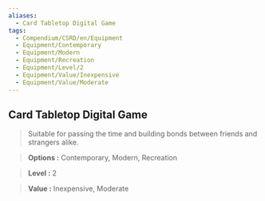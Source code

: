 ```yaml
---
aliases:
  - Card Tabletop Digital Game
tags:
  - Compendium/CSRD/en/Equipment
  - Equipment/Contemporary
  - Equipment/Modern
  - Equipment/Recreation
  - Equipment/Level/2
  - Equipment/Value/Inexpensive
  - Equipment/Value/Moderate
---
```

    
      
## Card Tabletop Digital Game      
      
>Suitable for passing the time and building bonds between friends and strangers alike.      
> **Options :** Contemporary, Modern, Recreation      
> **Level :** 2      
> **Value :** Inexpensive, Moderate